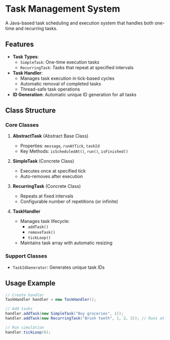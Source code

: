 # Task Management System

A Java-based task scheduling and execution system that handles both one-time and recurring tasks.

## Features

- **Task Types**:
  - `SimpleTask`: One-time execution tasks
  - `RecurringTask`: Tasks that repeat at specified intervals
- **Task Handler**:
  - Manages task execution in tick-based cycles
  - Automatic removal of completed tasks
  - Thread-safe task operations
- **ID Generation**: Automatic unique ID generation for all tasks

## Class Structure

### Core Classes

1. **AbstractTask** (Abstract Base Class)
   - Properties: `message`, `runAtTick`, `taskId`
   - Key Methods: `isScheduledAt()`, `run()`, `isFinished()`
   
2. **SimpleTask** (Concrete Class)
   - Executes once at specified tick
   - Auto-removes after execution

3. **RecurringTask** (Concrete Class)
   - Repeats at fixed intervals
   - Configurable number of repetitions (or infinite)

4. **TaskHandler**
   - Manages task lifecycle:
     - `addTask()`
     - `removeTask()`
     - `tickLoop()`
   - Maintains task array with automatic resizing

### Support Classes

- `TaskIdGenerator`: Generates unique task IDs

## Usage Example

```java
// Create handler
TaskHandler handler = new TaskHandler();

// Add tasks
handler.addTask(new SimpleTask("Buy groceries", 1));
handler.addTask(new RecurringTask("Brush teeth", 1, 2, 3)); // Runs at ticks 1,3,5

// Run simulation
handler.tickLoop(6);

